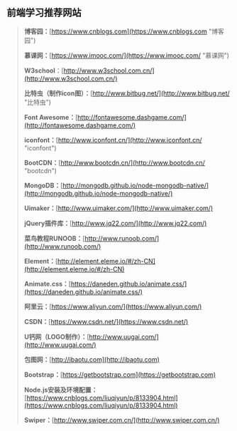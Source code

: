 ## 前端学习推荐网站 ##

> **博客园：**[https://www.cnblogs.com](https://www.cnblogs.com "博客园")
> 
> **慕课网：**[https://www.imooc.com/](https://www.imooc.com/ "慕课网")
> 
> **W3school**：[http://www.w3school.com.cn/](http://www.w3school.com.cn/)
> 
> **比特虫（制作icon图）：**[http://www.bitbug.net/](http://www.bitbug.net/ "比特虫")
> 
> **Font Awesome：**[http://fontawesome.dashgame.com/](http://fontawesome.dashgame.com/)
> 
> **iconfont：**[http://www.iconfont.cn/](http://www.iconfont.cn/ "iconfont")
> 
> **BootCDN：**[http://www.bootcdn.cn/](http://www.bootcdn.cn/ "bootcdn")
> 
> **MongoDB：**[http://mongodb.github.io/node-mongodb-native/](http://mongodb.github.io/node-mongodb-native/)
> 
> **Uimaker：**[http://www.uimaker.com/](http://www.uimaker.com/)
> 
> **jQuery插件库：**[http://www.jq22.com/](http://www.jq22.com/)
> 
> **菜鸟教程RUNOOB：**[http://www.runoob.com/](http://www.runoob.com/)
> 
> **Element：**[http://element.eleme.io/#/zh-CN](http://element.eleme.io/#/zh-CN)
> 
> **Animate.css：**[https://daneden.github.io/animate.css/](https://daneden.github.io/animate.css/)
> 
> **阿里云：**[https://www.aliyun.com/](https://www.aliyun.com/)
> 
> **CSDN：**[https://www.csdn.net/](https://www.csdn.net/)
> 
> **U钙网（LOGO制作）：**[http://www.uugai.com/](http://www.uugai.com/)
> 
> **包图网：**[http://ibaotu.com](http://ibaotu.com)
> 
> **Bootstrap：**[https://getbootstrap.com](https://getbootstrap.com)
> 
> **Node.js安装及环境配置：**[https://www.cnblogs.com/liuqiyun/p/8133904.html](https://www.cnblogs.com/liuqiyun/p/8133904.html)
> 
> **Swiper：**[http://www.swiper.com.cn/](http://www.swiper.com.cn/)

